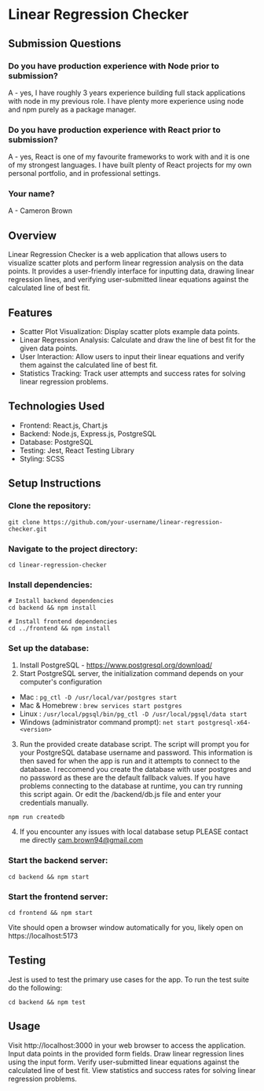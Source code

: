 # Linear Regression Checker

## Submission Questions

### Do you have production experience with Node prior to submission?

A - yes, I have roughly 3 years experience building full stack applications with node in my previous role. I have plenty more experience using node and npm purely as a package manager.

### Do you have production experience with React prior to submission?

A - yes, React is one of my favourite frameworks to work with and it is one of my strongest languages. I have built plenty of React projects for my own personal portfolio, and in professional settings.

### Your name?

A - Cameron Brown

## Overview

Linear Regression Checker is a web application that allows users to visualize scatter plots and perform linear regression analysis on the data points. It provides a user-friendly interface for inputting data, drawing linear regression lines, and verifying user-submitted linear equations against the calculated line of best fit.

## Features

- Scatter Plot Visualization: Display scatter plots example data points.
- Linear Regression Analysis: Calculate and draw the line of best fit for the given data points.
- User Interaction: Allow users to input their linear equations and verify them against the calculated line of best fit.
- Statistics Tracking: Track user attempts and success rates for solving linear regression problems.

## Technologies Used

- Frontend: React.js, Chart.js
- Backend: Node.js, Express.js, PostgreSQL
- Database: PostgreSQL
- Testing: Jest, React Testing Library
- Styling: SCSS

## Setup Instructions

### Clone the repository:

```
git clone https://github.com/your-username/linear-regression-checker.git
```

### Navigate to the project directory:

```
cd linear-regression-checker
```

### Install dependencies:

```
# Install backend dependencies
cd backend && npm install

# Install frontend dependencies
cd ../frontend && npm install
```

### Set up the database:

1. Install PostgreSQL - https://www.postgresql.org/download/
2. Start PostgreSQL server, the initialization command depends on your computer's configuration

- Mac : `pg_ctl -D /usr/local/var/postgres start`
- Mac & Homebrew : `brew services start postgres`
- Linux : `/usr/local/pgsql/bin/pg_ctl -D /usr/local/pgsql/data start`
- Windows (administrator command prompt): `net start postgresql-x64-<version>`

3. Run the provided create database script. The script will prompt you for your PostgreSQL database username and password. This information is then saved for when the app is run and it attempts to connect to the database. I reccomend you create the database with user postgres and no password as these are the default fallback values. If you have problems connecting to the database at runtime, you can try running this script again. Or edit the /backend/db.js file and enter your credentials manually.

```
npm run createdb
```

4. If you encounter any issues with local database setup PLEASE contact me directly cam.brown94@gmail.com

### Start the backend server:

```
cd backend && npm start
```

### Start the frontend server:

```
cd frontend && npm start
```

Vite should open a browser window automatically for you, likely open on https://localhost:5173

## Testing

Jest is used to test the primary use cases for the app. To run the test suite do the following:

```
cd backend && npm test
```

## Usage

Visit http://localhost:3000 in your web browser to access the application.
Input data points in the provided form fields.
Draw linear regression lines using the input form.
Verify user-submitted linear equations against the calculated line of best fit.
View statistics and success rates for solving linear regression problems.
